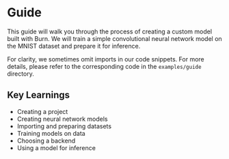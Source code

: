 # Guide

This guide will walk you through the process of creating a custom model built with Burn. We will
train a simple convolutional neural network model on the MNIST dataset and prepare it for inference.

For clarity, we sometimes omit imports in our code snippets. For more details, please refer to the
corresponding code in the `examples/guide` directory.

## Key Learnings

- Creating a project
- Creating neural network models
- Importing and preparing datasets
- Training models on data
- Choosing a backend
- Using a model for inference
